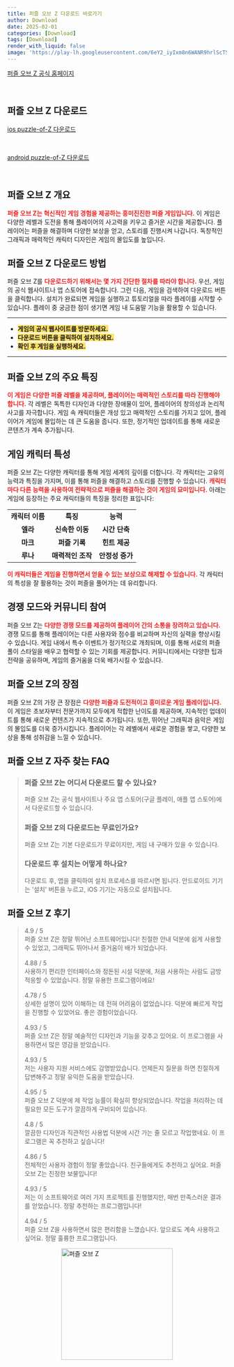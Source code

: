 ```yaml
---
title: 퍼즐 오브 Z 다운로드 바로가기
author: Download
date: 2025-02-01
categories: [Download]
tags: [Download]
render_with_liquid: false
image: 'https://play-lh.googleusercontent.com/6eY2_iyIxm8n6WANR9hrlScTSq7uky1i0RN8-NI59EDZ46hYELHHAHGl9Gq2S0dGxJg=s256-rw'
---
```

<p><a class='click-button' title='퍼즐 오브 Z' href='https://game.naver.com/lounge/puzzle_of_Z/home' rel='nofollow'>퍼즐 오브 Z 공식 홈페이지</a></p><br>
<h2 id='퍼즐 오브 Z_다운로드'>퍼즐 오브 Z 다운로드</h2>
<p><a class="click-button ios" title="puzzle-of-Z 다운로드" href="https://apps.apple.com/kr/app/%ED%8D%BC%EC%A6%90-%EC%98%A4%EB%B8%8C-z/id1551772053" rel="nofollow">ios puzzle-of-Z 다운로드</a></p><br>
<p><a class="click-button android" title="puzzle-of-Z 다운로드" href="https://play.google.comhttps://play.google.com/store/apps/details?id=com.global.ztmslgkr" rel="nofollow">android puzzle-of-Z 다운로드</a></p><br>


<h2 id='퍼즐오브Z소개'>퍼즐 오브 Z 개요</h2>

<p><b><span style="color: #ee2323;">퍼즐 오브 Z는 혁신적인 게임 경험을 제공하는 흥미진진한 퍼즐 게임입니다.</span></b> 이 게임은 다양한 레벨과 도전을 통해 플레이어의 사고력을 키우고 즐거운 시간을 제공합니다. 플레이어는 퍼즐을 해결하며 다양한 보상을 얻고, 스토리를 진행시켜 나갑니다. 독창적인 그래픽과 매력적인 캐릭터 디자인은 게임의 몰입도를 높입니다. </p>

<h2 id='게임다운로드방법'>퍼즐 오브 Z 다운로드 방법</h2>

<p>퍼즐 오브 Z를 <b><span style="color: #ee2323;">다운로드하기 위해서는 몇 가지 간단한 절차를 따라야 합니다.</span></b> 우선, 게임의 공식 웹사이트나 앱 스토어에 접속합니다. 그런 다음, 게임을 검색하여 다운로드 버튼을 클릭합니다. 설치가 완료되면 게임을 실행하고 튜토리얼을 따라 플레이를 시작할 수 있습니다. 플레이 중 궁금한 점이 생기면 게임 내 도움말 기능을 활용할 수 있습니다.</p>

<hr />

<ul>
    <li><b><span style="background-color: #ffe066;">게임의 공식 웹사이트를 방문하세요.</span></b></li>
    <li><b><span style="background-color: #ffe066;">다운로드 버튼을 클릭하여 설치하세요.</span></b></li>
    <li><b><span style="background-color: #ffe066;">확인 후 게임을 실행하세요.</span></b></li>
</ul>

<hr />

<h2 id='게임의특징'>퍼즐 오브 Z의 주요 특징</h2>

<p><b><span style="color: #ee2323;">이 게임은 다양한 퍼즐 레벨을 제공하며, 플레이어는 매력적인 스토리를 따라 진행해야 합니다.</span></b> 각 레벨은 독특한 디자인과 다양한 장애물이 있어, 플레이어의 창의성과 논리적 사고를 자극합니다. 게임 속 캐릭터들은 개성 있고 매력적인 스토리를 가지고 있어, 플레이어가 게임에 몰입하는 데 큰 도움을 줍니다. 또한, 정기적인 업데이트를 통해 새로운 콘텐츠가 계속 추가됩니다.</p>

<h2 id='게임팩팩딩'>게임 캐릭터 특성</h2>

<p>퍼즐 오브 Z는 다양한 캐릭터를 통해 게임 세계의 깊이를 더합니다. 각 캐릭터는 고유의 능력과 특징을 가지며, 이를 통해 퍼즐을 해결하고 스토리를 진행할 수 있습니다. <b><span style="color: #ee2323;">캐릭터마다 다른 능력을 사용하여 전략적으로 퍼즐을 해결하는 것이 게임의 묘미입니다.</span></b> 아래는 게임에 등장하는 주요 캐릭터들의 특징을 정리한 표입니다:</p>

<table>
    <tr>
        <td style="text-align: center; height: 17px;"><b>캐릭터 이름</b></td>
        <td style="text-align: center; height: 17px;"><b>특징</b></td>
        <td style="text-align: center; height: 17px;"><b>능력</b></td>
    </tr>
    <tr>
        <td style="text-align: center; height: 17px;"><b>엘라</b></td>
        <td style="text-align: center; height: 17px;"><b>신속한 이동</b></td>
        <td style="text-align: center; height: 17px;"><b>시간 단축</b></td>
    </tr>
    <tr>
        <td style="text-align: center; height: 17px;"><b>마크</b></td>
        <td style="text-align: center; height: 17px;"><b>퍼즐 기록</b></td>
        <td style="text-align: center; height: 17px;"><b>힌트 제공</b></td>
    </tr>
    <tr>
        <td style="text-align: center; height: 17px;"><b>루나</b></td>
        <td style="text-align: center; height: 17px;"><b>매력적인 조작</b></td>
        <td style="text-align: center; height: 17px;"><b>안정성 증가</b></td>
    </tr>
</table>

<p><b><span style="color: #ee2323;">이 캐릭터들은 게임을 진행하면서 얻을 수 있는 보상으로 해제할 수 있습니다.</span></b> 각 캐릭터의 특성을 잘 활용하는 것이 퍼즐을 풀어가는 데 유리합니다.</p>

<h2 id='경쟁모드및커뮤니티'>경쟁 모드와 커뮤니티 참여</h2>

<p>퍼즐 오브 Z는 <b><span style="color: #ee2323;">다양한 경쟁 모드를 제공하여 플레이어 간의 소통을 장려하고 있습니다.</span></b> 경쟁 모드를 통해 플레이어는 다른 사용자와 점수를 비교하며 자신의 실력을 향상시킬 수 있습니다. 게임 내에서 특수 이벤트가 정기적으로 개최되며, 이를 통해 서로의 퍼즐 풀이 스타일을 배우고 협력할 수 있는 기회를 제공합니다. 커뮤니티에서는 다양한 팁과 전략을 공유하며, 게임의 즐거움을 더욱 배가시킬 수 있습니다.</p>

<h2 id='게임의장점'>퍼즐 오브 Z의 장점</h2>

<p>퍼즐 오브 Z의 가장 큰 장점은 <b><span style="color: #ee2323;">다양한 퍼즐과 도전적이고 흥미로운 게임 플레이입니다.</span></b> 이 게임은 초보자부터 전문가까지 모두에게 적합한 난이도를 제공하며, 지속적인 업데이트를 통해 새로운 컨텐츠가 지속적으로 추가됩니다. 또한, 뛰어난 그래픽과 음악은 게임의 몰입도를 더욱 증가시킵니다. 플레이어는 각 레벨에서 새로운 경험을 쌓고, 다양한 보상을 통해 성취감을 느낄 수 있습니다.</p>


<h2 id='퍼즐 오브 Z_자주_찾는_FAQ'>퍼즐 오브 Z 자주 찾는 FAQ</h2>
<div itemscope="" itemtype="https://schema.org/FAQPage"> <blockquote> <div itemscope="" itemprop="mainEntity" itemtype="https://schema.org/Question"> <h3 itemprop="name">퍼즐 오브 Z는 어디서 다운로드 할 수 있나요?</h3> <div itemscope="" itemprop="acceptedAnswer" itemtype="https://schema.org/Answer"> <span itemprop="text"> <p>퍼즐 오브 Z는 공식 웹사이트나 주요 앱 스토어(구글 플레이, 애플 앱 스토어)에서 다운로드할 수 있습니다.</p> </span> </div> </div> <div itemscope="" itemprop="mainEntity" itemtype="https://schema.org/Question"> <h3 itemprop="name">퍼즐 오브 Z의 다운로드는 무료인가요?</h3> <div itemscope="" itemprop="acceptedAnswer" itemtype="https://schema.org/Answer"> <span itemprop="text"> <p>퍼즐 오브 Z는 기본 다운로드가 무료이지만, 게임 내 구매가 있을 수 있습니다.</p> </span> </div> </div> <div itemscope="" itemprop="mainEntity" itemtype="https://schema.org/Question"> <h3 itemprop="name">다운로드 후 설치는 어떻게 하나요?</h3> <div itemscope="" itemprop="acceptedAnswer" itemtype="https://schema.org/Answer"> <span itemprop="text"> <p>다운로드 후, 앱을 클릭하여 설치 프로세스를 따르시면 됩니다. 안드로이드 기기는 '설치' 버튼을 누르고, iOS 기기는 자동으로 설치됩니다.</p> </span> </div> </div> </blockquote> </div>
<h2 id='퍼즐 오브 Z_후기'>퍼즐 오브 Z 후기</h2>
<div itemscope itemtype="https://schema.org/Product">
  <blockquote>
  <div itemprop="review" itemscope itemtype="https://schema.org/Review">
      <div itemprop="reviewRating" itemscope itemtype="https://schema.org/Rating"> <span itemprop="ratingValue">4.9</span> / <span itemprop="bestRating">5</span> </div>
      <span itemprop="reviewBody">퍼즐 오브 Z은 정말 뛰어난 소프트웨어입니다! 친절한 안내 덕분에 쉽게 사용할 수 있었고, 그래픽도 뛰어나서 즐거움이 배가 되었습니다.</span>
  </div>
  <br>
  <div itemprop="review" itemscope itemtype="https://schema.org/Review">
      <div itemprop="reviewRating" itemscope itemtype="https://schema.org/Rating"> <span itemprop="ratingValue">4.88</span> / <span itemprop="bestRating">5</span> </div>
      <span itemprop="reviewBody">사용하기 편리한 인터페이스와 정돈된 시설 덕분에, 처음 사용하는 사람도 금방 적응할 수 있었습니다. 정말 유용한 프로그램이에요!</span>
  </div>
  <br>
  <div itemprop="review" itemscope itemtype="https://schema.org/Review">
      <div itemprop="reviewRating" itemscope itemtype="https://schema.org/Rating"> <span itemprop="ratingValue">4.78</span> / <span itemprop="bestRating">5</span> </div>
      <span itemprop="reviewBody">상세한 설명이 있어 이해하는 데 전혀 어려움이 없었습니다. 덕분에 빠르게 작업을 진행할 수 있었어요. 좋은 경험이었습니다.</span>
  </div>
  <br>
  <div itemprop="review" itemscope itemtype="https://schema.org/Review">
      <div itemprop="reviewRating" itemscope itemtype="https://schema.org/Rating"> <span itemprop="ratingValue">4.93</span> / <span itemprop="bestRating">5</span> </div>
      <span itemprop="reviewBody">퍼즐 오브 Z은 정말 예술적인 디자인과 기능을 갖추고 있어요. 이 프로그램을 사용하면서 많은 영감을 받았습니다.</span>
  </div>
  <br>
  <div itemprop="review" itemscope itemtype="https://schema.org/Review">
      <div itemprop="reviewRating" itemscope itemtype="https://schema.org/Rating"> <span itemprop="ratingValue">4.93</span> / <span itemprop="bestRating">5</span> </div>
      <span itemprop="reviewBody">저는 사용자 지원 서비스에도 감명받았습니다. 언제든지 질문을 하면 친절하게 답변해주고 정말 유익한 도움을 받았습니다.</span>
  </div>
  <br>
  <div itemprop="review" itemscope itemtype="https://schema.org/Review">
      <div itemprop="reviewRating" itemscope itemtype="https://schema.org/Rating"> <span itemprop="ratingValue">4.95</span> / <span itemprop="bestRating">5</span> </div>
      <span itemprop="reviewBody">퍼즐 오브 Z 덕분에 제 작업 능률이 확실히 향상되었습니다. 작업을 처리하는 데 필요한 모든 도구가 깔끔하게 구비되어 있습니다.</span>
  </div>
  <br>
  <div itemprop="review" itemscope itemtype="https://schema.org/Review">
      <div itemprop="reviewRating" itemscope itemtype="https://schema.org/Rating"> <span itemprop="ratingValue">4.8</span> / <span itemprop="bestRating">5</span> </div>
      <span itemprop="reviewBody">깔끔한 디자인과 직관적인 사용법 덕분에 시간 가는 줄 모르고 작업했네요. 이 프로그램은 꼭 추천하고 싶습니다!</span>
  </div>
  <br>
  <div itemprop="review" itemscope itemtype="https://schema.org/Review">
      <div itemprop="reviewRating" itemscope itemtype="schema.org/Rating"> <span itemprop="ratingValue">4.86</span> / <span itemprop="bestRating">5</span> </div>
      <span itemprop="reviewBody">전체적인 사용자 경험이 정말 좋았습니다. 친구들에게도 추천하고 싶어요. 퍼즐 오브 Z는 진정한 보물입니다!</span>
  </div>
  <br>
  <div itemprop="review" itemscope itemtype="https://schema.org/Review">
      <div itemprop="reviewRating" itemscope itemtype="https://schema.org/Rating"> <span itemprop="ratingValue">4.93</span> / <span itemprop="bestRating">5</span> </div>
      <span itemprop="reviewBody">저는 이 소프트웨어로 여러 가지 프로젝트를 진행했지만, 매번 만족스러운 결과를 얻었습니다. 정말 추천하는 프로그램입니다!</span>
  </div>
  <br>
  <div itemprop="review" itemscope itemtype="https://schema.org/Review">
      <div itemprop="reviewRating" itemscope itemtype="https://schema.org/Rating"> <span itemprop="ratingValue">4.94</span> / <span itemprop="bestRating">5</span> </div>
      <span itemprop="reviewBody">퍼즐 오브 Z을 사용하면서 많은 편리함을 느꼈습니다. 앞으로도 계속 사용하고 싶어요. 정말 훌륭한 프로그램입니다.</span>
  </div>
  </blockquote>
</div>
<figure class="image" style="display: flex; justify-content: center; align-items: center; margin: 0;"><img src="https://play-lh.googleusercontent.com/6eY2_iyIxm8n6WANR9hrlScTSq7uky1i0RN8-NI59EDZ46hYELHHAHGl9Gq2S0dGxJg=s256-rw" alt="퍼즐 오브 Z" width="256" height="256" style="max-width: 100%; height: auto;"></figure>